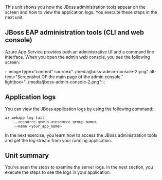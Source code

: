 This unit shows you how the JBoss administration tools appear on the screen and how to view the application logs. You execute these steps in the next unit.

## JBoss EAP administration tools (CLI and web console)

Azure App Service provides both an administrative UI and a command line interface. When you open the admin web console, you see the following screen:

:::image type="content" source="../media/jboss-admin-console-2.png" alt-text="Screenshot OF the main page of the admin console." lightbox="../media/jboss-admin-console-2.png":::

## Application logs

You can view the JBoss application logs by using the following command:

```azurecli
az webapp log tail
    --resource-group <resource_group_name>
    --name <your_app_name>
```

In the next exercise, you learn how to access the JBoss administration tools and get the log stream from your running application.

## Unit summary

You've seen the steps to examine the server logs. In the next section, you execute the steps to see the logs in your application.
